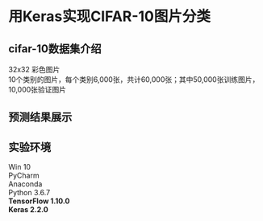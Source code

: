 # 用Keras实现CIFAR-10图片分类
## cifar-10数据集介绍
32x32 彩色图片   
10个类别的图片，每个类别6,000张，共计60,000张；其中50,000张训练图片，10,000张验证图片
## 预测结果展示 

## 实验环境
Win 10  
PyCharm  
Anaconda  
Python 3.6.7  
**TensorFlow 1.10.0**  
**Keras 2.2.0** 